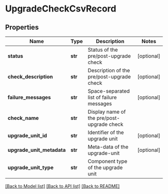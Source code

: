 # UpgradeCheckCsvRecord

## Properties
Name | Type | Description | Notes
------------ | ------------- | ------------- | -------------
**status** | **str** | Status of the pre/post-upgrade check | [optional] 
**check_description** | **str** | Description of the pre/post-upgrade check | [optional] 
**failure_messages** | **str** | Space-separated list of failure messages | [optional] 
**check_name** | **str** | Display name of the pre/post-upgrade check | 
**upgrade_unit_id** | **str** | Identifier of the upgrade unit | [optional] 
**upgrade_unit_metadata** | **str** | Meta-data of the upgrade-unit | [optional] 
**upgrade_unit_type** | **str** | Component type of the upgrade unit | 

[[Back to Model list]](../README.md#documentation-for-models) [[Back to API list]](../README.md#documentation-for-api-endpoints) [[Back to README]](../README.md)


